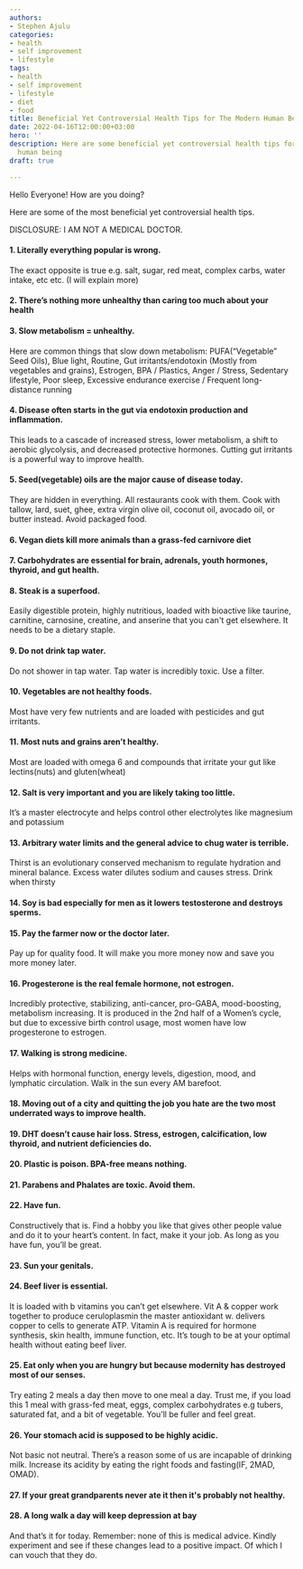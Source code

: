 ```yaml
---
authors:
- Stephen Ajulu
categories:
- health
- self improvement
- lifestyle
tags:
- health
- self improvement
- lifestyle
- diet
- food
title: Beneficial Yet Controversial Health Tips for The Modern Human Being
date: 2022-04-16T12:00:00+03:00
hero: ''
description: Here are some beneficial yet controversial health tips for the modern
  human being
draft: true

---
```

Hello Everyone! How are you doing?

Here are some of the most beneficial yet controversial health tips.

DISCLOSURE: I AM NOT A MEDICAL DOCTOR.

#### 1. Literally everything popular is wrong.

The exact opposite is true e.g. salt, sugar, red meat, complex carbs, water intake, etc etc. (I will explain more)

#### 2. There’s nothing more unhealthy than caring too much about your health

#### 3. Slow metabolism = unhealthy.

Here are common things that slow down metabolism: PUFA(“Vegetable” Seed Oils), Blue light, Routine, Gut irritants/endotoxin (Mostly from vegetables and grains), Estrogen, BPA / Plastics, Anger / Stress, Sedentary lifestyle, Poor sleep, Excessive endurance exercise / Frequent long-distance running

#### 4. Disease often starts in the gut via endotoxin production and inflammation.

This leads to a cascade of increased stress, lower metabolism, a shift to aerobic glycolysis, and decreased protective hormones. Cutting gut irritants is a powerful way to improve health.

#### 5. Seed(vegetable) oils are the major cause of disease today.

They are hidden in everything. All restaurants cook with them. Cook with tallow, lard, suet, ghee, extra virgin olive oil, coconut oil, avocado oil, or butter instead. Avoid packaged food.

#### 6. Vegan diets kill more animals than a grass-fed carnivore diet

#### 7. Carbohydrates are essential for brain, adrenals, youth hormones, thyroid, and gut health.

#### 8. Steak is a superfood.

Easily digestible protein, highly nutritious, loaded with bioactive like taurine, carnitine, carnosine, creatine, and anserine that you can't get elsewhere. It needs to be a dietary staple.

#### 9. Do not drink tap water.

Do not shower in tap water. Tap water is incredibly toxic. Use a filter.

#### 10. Vegetables are not healthy foods.

Most have very few nutrients and are loaded with pesticides and gut irritants.

#### 11. Most nuts and grains aren’t healthy.

Most are loaded with omega 6 and compounds that irritate your gut like lectins(nuts) and gluten(wheat)

#### 12. Salt is very important and you are likely taking too little.

It’s a master electrocyte and helps control other electrolytes like magnesium and potassium

#### 13. Arbitrary water limits and the general advice to chug water is terrible.

Thirst is an evolutionary conserved mechanism to regulate hydration and mineral balance. Excess water dilutes sodium and causes stress. Drink when thirsty

#### 14. Soy is bad especially for men as it lowers testosterone and destroys sperms.

#### 15. Pay the farmer now or the doctor later.

Pay up for quality food. It will make you more money now and save you more money later.

#### 16. Progesterone is the real female hormone, not estrogen.

Incredibly protective, stabilizing, anti-cancer, pro-GABA, mood-boosting, metabolism increasing. It is produced in the 2nd half of a Women’s cycle, but due to excessive birth control usage, most women have low progesterone to estrogen.

#### 17. Walking is strong medicine.

Helps with hormonal function, energy levels, digestion, mood, and lymphatic circulation. Walk in the sun every AM barefoot.

#### 18. Moving out of a city and quitting the job you hate are the two most underrated ways to improve health.

#### 19. DHT doesn’t cause hair loss. Stress, estrogen, calcification, low thyroid, and nutrient deficiencies do.

#### 20. Plastic is poison. BPA-free means nothing.

#### 21. Parabens and Phalates are toxic. Avoid them.

#### 22. Have fun.

Constructively that is. Find a hobby you like that gives other people value and do it to your heart’s content. In fact, make it your job. As long as you have fun, you’ll be great.

#### 23. Sun your genitals.

#### 24. Beef liver is essential.

It is loaded with b vitamins you can’t get elsewhere. Vit A & copper work together to produce ceruloplasmin the master antioxidant w. delivers copper to cells to generate ATP. Vitamin A is required for hormone synthesis, skin health, immune function, etc. It’s tough to be at your optimal health without eating beef liver.

#### 25. Eat only when you are hungry but because modernity has destroyed most of our senses.

Try eating 2 meals a day then move to one meal a day. Trust me, if you load this 1 meal with grass-fed meat, eggs, complex carbohydrates e.g tubers, saturated fat, and a bit of vegetable. You’ll be fuller and feel great.

#### 26. Your stomach acid is supposed to be highly acidic.

Not basic not neutral. There’s a reason some of us are incapable of drinking milk. Increase its acidity by eating the right foods and fasting(IF, 2MAD, OMAD).

#### 27. If your great grandparents never ate it then it's probably not healthy.

#### 28. A long walk a day will keep depression at bay

And that’s it for today. Remember: none of this is medical advice. Kindly experiment and see if these changes lead to a positive impact. Of which I can vouch that they do.